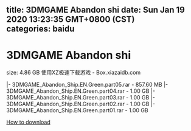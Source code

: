 
title: 3DMGAME Abandon shi
date: Sun Jan 19 2020 13:23:35 GMT+0800 (CST)    
categories: baidu
---

# 3DMGAME Abandon shi
size: 4.86 GB
 使用XZ极速下载游戏 - Box.xiazaidb.com
 
|- 3DMGAME_Abandon_Ship.EN.Green.part05.rar - 857.60 MB
|- 3DMGAME_Abandon_Ship.EN.Green.part04.rar - 1.00 GB
|- 3DMGAME_Abandon_Ship.EN.Green.part03.rar - 1.00 GB
|- 3DMGAME_Abandon_Ship.EN.Green.part02.rar - 1.00 GB
|- 3DMGAME_Abandon_Ship.EN.Green.part01.rar - 1.00 GB

[How to download](https://bpcam.bemobtrk.com/go/2ceec3aa-1ca2-46d6-b9ff-aaa5c184517c?jno=191)